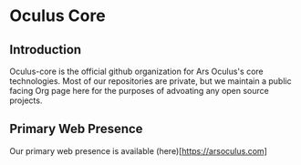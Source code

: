 # Oculus Core 

## Introduction
Oculus-core is the official github organization for Ars Oculus's core technologies. 
Most of our repositories are private, but we maintain a public facing Org page here for the purposes of advoating any open source projects. 

## Primary Web Presence
Our primary web presence is available (here)[https://arsoculus.com]
